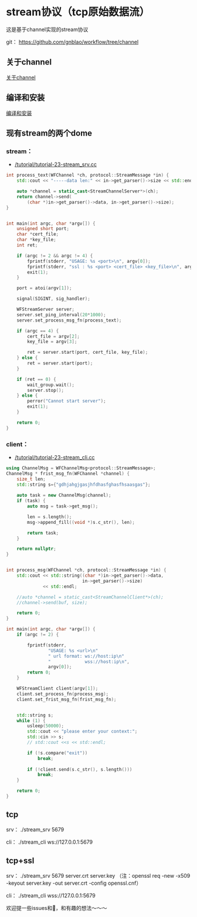 # stream协议（tcp原始数据流）
这是基于channel实现的stream协议

git：
https://github.com/gnblao/workflow/tree/channel

## 关于channel
  [关于channel](https://github.com/gnblao/workflow/blob/channel/docs/about-channel.md)

## 编译和安装
[编译和安装](https://github.com/sogou/workflow#readme)

## 现有stream的两个dome  
### stream：
* [/tutorial/tutorial-23-stream_srv.cc](/tutorial/tutorial-23-stream_srv.cc)
 
~~~cpp
int process_text(WFChannel *ch, protocol::StreamMessage *in) {
    std::cout << "-----data len:" << in->get_parser()->size << std::endl;

    auto *channel = static_cast<StreamChannelServer*>(ch);
    return channel->send(
        (char *)in->get_parser()->data, in->get_parser()->size);
}


int main(int argc, char *argv[]) {
    unsigned short port;
    char *cert_file;
    char *key_file;
    int ret;

    if (argc != 2 && argc != 4) {
        fprintf(stderr, "USAGE: %s <port>\n", argv[0]);
        fprintf(stderr, "ssl : %s <port> <cert_file> <key_file>\n", argv[0]);
        exit(1);
    }

    port = atoi(argv[1]);

    signal(SIGINT, sig_handler);

    WFStreamServer server;
    server.set_ping_interval(20*1000);
    server.set_process_msg_fn(process_text);

    if (argc == 4) {
        cert_file = argv[2];
        key_file = argv[3];

        ret = server.start(port, cert_file, key_file);
    } else {
        ret = server.start(port);
    }

    if (ret == 0) {
        wait_group.wait();
        server.stop();
    } else {
        perror("Cannot start server");
        exit(1);
    }

    return 0;
}
~~~

### client：
* [/tutorial/tutorial-23-stream_cli.cc](/tutorial/tutorial-23-stream_cli.cc)
 
~~~cpp
using ChannelMsg = WFChannelMsg<protocol::StreamMessage>;
ChannelMsg * frist_msg_fn(WFChannel *channel) {
    size_t len;
    std::string s={"gdhjahgjgasjhfdhasfghasfhsaasgas"};
    
    auto task = new ChannelMsg(channel);
    if (task) {
        auto msg = task->get_msg();

        len = s.length();
        msg->append_fill((void *)s.c_str(), len);

        return task;
    }

    return nullptr;
}


int process_msg(WFChannel *ch, protocol::StreamMessage *in) {
    std::cout << std::string((char *)in->get_parser()->data,
                             in->get_parser()->size)
              << std::endl;

    //auto *channel = static_cast<StreamChannelClient*>(ch);
    //channel->send(buf, size);

    return 0;
}

int main(int argc, char *argv[]) {
    if (argc != 2) {

        fprintf(stderr,
                "USAGE: %s <url>\n"
                " url format: ws://host:ip\n"
                "             wss://host:ip\n",
                argv[0]);
        return 0;
    }

    WFStreamClient client(argv[1]);
    client.set_process_fn(process_msg);
    client.set_frist_msg_fn(frist_msg_fn);


    std::string s;
    while (1) {
        usleep(50000);
        std::cout << "please enter your context:";
        std::cin >> s;
        // std::cout <<s << std::endl;

        if (!s.compare("exit"))
            break;
			
        if (!client.send(s.c_str(), s.length()))
            break;
    }

    return 0;
}
~~~

## tcp
srv：
./stream_srv 5679

cli：
./stream_cli ws://127.0.0.1:5679

## tcp+ssl
srv：
./stream_srv 5679 server.crt server.key
（注：openssl req -new -x509 -keyout server.key -out server.crt -config openssl.cnf）

cli：
./stream_cli wss://127.0.0.1:5679


欢迎提一些issues和🧱，和有趣的想法～～～
